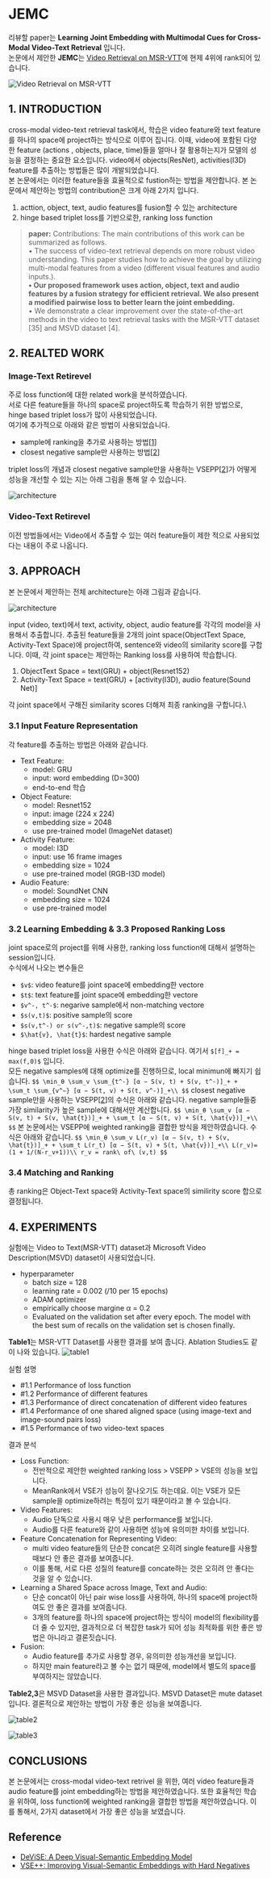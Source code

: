 # JEMC

리뷰할 paper는 **Learning Joint Embedding with Multimodal Cues for Cross-Modal Video-Text Retrieval** 입니다.  
 논문에서 제안한 **JEMC**는 [Video Retrieval on MSR-VTT](https://paperswithcode.com/sota/video-retrieval-on-msr-vtt)에 현제 4위에 rank되어 있습니다.

![Video Retrieval on MSR-VTT](https://dj-woo.github.io/img/JEMC/chart.png)

## 1. INTRODUCTION <a id="1-introduction"></a>

cross-modal video-text retrieval task에서, 학습은 video feature와 text feature를 하나의 space에 project하는 방식으로 이루어 집니다. 이때, video에 포함된 다양한 feature \(actions , objects, place, time\)들을 얼마나 잘 활용하는지가 모델의 성능을 결정하는 중요한 요소입니다. video에서 objects\(ResNet\), activities\(I3D\) feature를 추출하는 방법들은 많이 개발되었습니다.  
 본 논문에서는 이러한 feature들을 효율적으로 fustion하는 방법을 제안합니다. 본 논문에서 제안하는 방법의 contribution은 크게 아래 2가지 입니다.

1. acttion, object, text, audio features를 fusion할 수 있는 architecture
2. hinge based triplet loss를 기반으로한, ranking loss function

> **paper:** Contributions: The main contributions of this work can be summarized as follows.  
>  • The success of video-text retrieval depends on more robust video understanding. This paper studies how to achieve the goal by utilizing multi-modal features from a video \(different visual features and audio inputs.\).  
>  **• Our proposed framework uses action, object, text and audio** **features by a fusion strategy for efficient retrieval. We also present** **a modified pairwise loss to better learn the joint embedding.**  
>  • We demonstrate a clear improvement over the state-of-the-art methods in the video to text retrieval tasks with the MSR-VTT dataset \[35\] and MSVD dataset \[4\].

## 2. REALTED WORK <a id="2-realted-work"></a>

### Image-Text Retirevel <a id="image-text-retirevel"></a>

주로 loss function에 대한 related work을 분석하였습니다.  
 서로 다른 feature들을 하나의 space로 project하도록 학습하기 위한 방법으로, hinge based triplet loss가 많이 사용되었습니다.  
 여기에 추가적으로 아래와 같은 방법이 사용되었습니다.

* sample에 ranking을 추가로 사용하는 방법\[[1](https://static.googleusercontent.com/media/research.google.com/ko//pubs/archive/41473.pdf)\]
* closest negative sample만 사용하는 방법\[[2](https://arxiv.org/abs/1707.05612)\]

triplet loss의 개념과 closest negative sample만을 사용하는 VSEPP\[[2](https://arxiv.org/abs/1707.05612)\]가 어떻게 성능을 개선할 수 있는 지는 아래 그림을 통해 알 수 있습니다.

![architecture](https://dj-woo.github.io/img/JEMC/VSE.PNG)

### Video-Text Retirevel <a id="video-text-retirevel"></a>

이전 방법들에서는 Video에서 추출할 수 있는 여러 feature들이 제한 적으로 사용되었다는 내용이 주로 나옵니다.

## 3. APPROACH <a id="3-approach"></a>

본 논문에서 제안하는 전체 architecture는 아래 그림과 같습니다.

![architecture](https://dj-woo.github.io/img/JEMC/architecture.PNG)

input \(video, text\)에서 text, activity, object, audio feature를 각각의 model을 사용해서 추출합니다. 추출된 feature들을 2개의 joint space\(ObjectText Space, Activity-Text Space\)에 project하여, sentence와 video의 similarity score를 구합니다. 이때, 각 joint space는 제안하는 Ranking loss를 사용하여 학습합니다.

1. ObjectText Space = text\(GRU\) + object\(Resnet152\)
2. Activity-Text Space = text\(GRU\) + \[activity\(I3D\), audio feature\(Sound Net\)\]

각 joint space에서 구해진 similarity scores 더해져 최종 ranking을 구합니다.\

### 3.1 Input Feature Representation <a id="31-input-feature-representation"></a>

각 feature를 추출하는 방법은 아래와 같습니다.

* Text Feature:
  * model: GRU
  * input: word embedding \(D=300\)
  * end-to-end 학습
* Object Feature:
  * model: Resnet152
  * input: image \(224 x 224\)
  * embedding size = 2048
  * use pre-trained model \(ImageNet dataset\)
* Activity Feature:
  * model: I3D
  * input: use 16 frame images
  * embedding size = 1024
  * use pre-trained model \(RGB-I3D model\)
* Audio Feature:
  * model: SoundNet CNN
  * embedding size = 1024
  * use pre-trained model

### 3.2 Learning Embedding & 3.3 Proposed Ranking Loss <a id="32-learning-embedding--33-proposed-ranking-loss"></a>

joint space로의 project를 위해 사용한, ranking loss function에 대해서 설명하는 session입니다.  
 수식에서 나오는 변수들은

* `$v$`: video feature를 joint space에 embedding한 vectore
* `$t$`: text feature를 joint space에 embedding한 vectore
* `$v^-, t^-$`: negarive sample에서 non-matching vectore
* `$s(v,t)$`: positive sample의 score
* `$s(v,t^-) or s(v^-,t)$`: negative sample의 score
* `$\hat{v}, \hat{t}$`: hardest negative sample

hinge based triplet loss을 사용한 수식은 아래와 같습니다. 여기서 `$[f]_+ = max(f,0)$` 입니다.  
 모든 negative samples에 대해 optimize를 진행하므로, local minimun에 빠지기 쉽습니다. `$$ \min_θ \sum_v \sum_{t^-} [α − S(v, t) + S(v, t^-)]_+ + \sum_t \sum_{v^−} [α − S(t, v) + S(t, v^-)]_+\\ $$` closest negative sample만을 사용하는 VSEPP\[[2](https://arxiv.org/abs/1707.05612)\]의 수식은 아래와 같습니다. negative sample들중 가장 similarity가 높은 sample에 대해서만 계산합니다. `$$ \min_θ \sum_v [α − S(v, t) + S(v, \hat{t})]_+ + \sum_t [α − S(t, v) + S(t, \hat{v})]_+\\ $$` 본 논문에서는 VSEPP에 weighted ranking을 결합한 방식을 제안하였습니다. 수식은 아래와 같습니다. `$$ \min_θ \sum_v L(r_v) [α − S(v, t) + S(v, \hat{t})]_+ + \sum_t L(r_t) [α − S(t, v) + S(t, \hat{v})]_+\\ L(r_v)=(1 + 1/(N-r_v+1))\\ r_v = rank\ of\ (v,t) $$`

### 3.4 Matching and Ranking <a id="34-matching-and-ranking"></a>

총 ranking은 Object-Text space와 Activity-Text space의 similirity score 합으로 결정됩니다.

## 4. EXPERIMENTS <a id="4-experiments"></a>

실험에는 Video to Text\(MSR-VTT\) dataset과 Microsoft Video Description\(MSVD\) dataset이 사용되었습니다.

* hyperparameter
  * batch size = 128
  * learning rate = 0.002 \(/10 per 15 epochs\)
  * ADAM optimizer
  * empirically choose margine α = 0.2
  * Evaluated on the validation set after every epoch. The model with the best sum of recalls on the validation set is chosen finally.

**Table1**는 MSR-VTT Dataset를 사용한 결과를 보여 줍니다. Ablation Studies도 같이 나와 있습니다. ![table1](https://dj-woo.github.io/img/JEMC/table1.PNG)

실험 설명

* \#1.1 Performance of loss function
* \#1.2 Performance of different features
* \#1.3 Performance of direct concatenation of different video features
* \#1.4 Performance of one shared aligned space \(using image-text and image-sound pairs loss\)
* \#1.5 Performance of two video-text spaces

결과 분석

* Loss Function:
  * 전반적으로 제안한 weighted ranking loss &gt; VSEPP &gt; VSE의 성능을 보입니다.
  * MeanRank에서 VSE가 성능이 잘나오기도 하는데요. 이는 VSE가 모든 sample을 optimize하려는 특징이 있기 때문이라고 볼 수 있습니다.
* Video Features:
  * Audio 단독으로 사용시 매우 낮은 performance를 보입니다.
  * Audio를 다른 feature와 같이 사용하면 성능에 유의미한 차이를 보입니다.
* Feature Concatenation for Representing Video:
  * multi video feature들의 단순한 concat은 오히려 single feature를 사용할 때보다 안 좋은 결과를 보여줍니다.
  * 이를 통해, 서로 다른 성질의 feature를 concate하는 것은 오히려 안 좋다는 것을 알 수 있습니다.
* Learning a Shared Space across Image, Text and Audio:
  * 단순 concat이 아닌 pair wise loss를 사용하여, 하나의 space에 project하여도 안 좋은 결과를 보여줍니다.
  * 3개의 feature를 하나의 space에 project하는 방식이 model의 flexibility를 더 줄 수 있지만, 결과적으로 더 복잡한 task가 되어 성능 최적화를 위한 좋은 방법은 아니라고 결론짓습니다.
* Fusion:
  * Audio feature를 추가로 사용할 경우, 유의미한 성능개선을 보입니다.
  * 하지만 main feature라고 볼 수는 없기 때문에, model에서 별도의 space를 부여하지는 않았습니다.

**Table2,3**은 MSVD Dataset을 사용한 결과입니다. MSVD Dataset은 mute dataset입니다. 결론적으로 제안하는 방법이 가장 좋은 성능을 보여줍니다.

![table2](https://dj-woo.github.io/img/JEMC/table2.PNG)

![table3](https://dj-woo.github.io/img/JEMC/table3.PNG)

## CONCLUSIONS <a id="conclusions"></a>

본 논문에서는 cross-modal video-text retrivel 을 위한, 여러 video feature들과 audio feature를 joint embedding하는 방법을 제안하였습니다. 또한 효율적인 학습을 위하여, loss function에 weighted ranking을 결합한 방법을 제안하였습니다. 이를 통해서, 2가지 dataset에서 가장 좋은 성능을 보였습니다.

## Reference <a id="reference"></a>

* [DeViSE: A Deep Visual-Semantic Embedding Model](https://static.googleusercontent.com/media/research.google.com/ko//pubs/archive/41473.pdf)
* [VSE++: Improving Visual-Semantic Embeddings with Hard Negatives](https://arxiv.org/abs/1707.05612)

